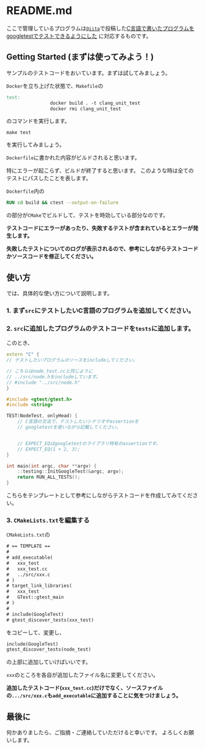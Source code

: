 # README.md

ここで管理しているプログラムは[`Qiita`](https://qiita.com/)で投稿した[C言語で書いたプログラムをgoogletestでテストできるようにした](https://qiita.com/kaitokimuraofficial/items/b879ad6ee190f3f80afb) に対応するものです。

## Getting Started (まずは使ってみよう！)
サンプルのテストコードをおいています。まずは試してみましょう。

`Docker`を立ち上げた状態で、`Makefile`の
```makefile
test:
				docker build . -t clang_unit_test
				docker rmi clang_unit_test 
```

のコマンドを実行します。

```
make test
```
を実行してみましょう。

`Dockerfile`に書かれた内容がビルドされると思います。


特にエラーが起こらず、ビルドが終了すると思います。
このような時は全てのテストにパスしたことを表します。



`Dockerfile`内の
```Dockerfile
RUN cd build && ctest --output-on-failure
```
の部分が`CMake`でビルドして、テストを時効している部分なのです。

**テストコードにエラーがあったり、失敗するテストが含まれているとエラーが発生します。**

**失敗したテストについてのログが表示されるので、参考にしながらテストコードかソースコードを修正してください。**


## 使い方

では、具体的な使い方について説明します。


### 1. まず`src`にテストしたいC言語のプログラムを追加してください。


### 2. `src`に追加したプログラムのテストコードを`tests`に追加します。

このとき、

```cpp
extern "C" {
// テストしたいプログラムのソースをincludeしてください。

// こちらはnode_test.ccと同じように
// ../src/node.hをincludeしています。
// #include "../src/node.h"
}

#include <gtest/gtest.h>
#include <string>

TEST(NodeTest, onlyHead) {
    // C言語の文法で、テストしたいシナリオやassertionを
    // googletestを使いながら記載してください。


    // EXPECT_EQはgoogletestのライブラリ特有のassertionです。
    // EXPECT_EQ(1 + 2, 3);
}

int main(int argc, char **argv) {
    ::testing::InitGoogleTest(&argc, argv);
    return RUN_ALL_TESTS();
}
```


こちらをテンプレートとして参考にしながらテストコードを作成してみてください。


### 3. `CMakeLists.txt`を編集する

`CMakeLists.txt`の

```txt
# == TEMPLATE == 
#
# add_executable(
#   xxx_test
#   xxx_test.cc
#   ../src/xxx.c
# )
# target_link_libraries(
#   xxx_test
#   GTest::gtest_main
# )
#
# include(GoogleTest)
# gtest_discover_tests(xxx_test)
```

をコピーして、変更し、
```txt
include(GoogleTest)
gtest_discover_tests(node_test)
```

の上部に追加していけばいいです。

`xxx`のところを各自が追加したファイル名に変更してください。

**追加したテストコード(`xxx_test.cc`)だけでなく、ソースファイルの`.../src/xxx.c`も`add_executable`に追加することに気をつけましょう。**


## 最後に

何かありましたら、ご指摘・ご連絡していただけると幸いです。
よろしくお願いします。
